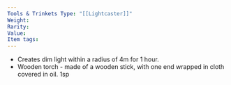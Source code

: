 ```yaml
---
Tools & Trinkets Type: "[[Lightcaster]]"
Weight: 
Rarity: 
Value: 
Item tags: 
---
```

- Creates dim light within a radius of 4m for 1 hour.
- Wooden torch - made of a wooden stick, with one end wrapped in cloth covered in oil. 1sp